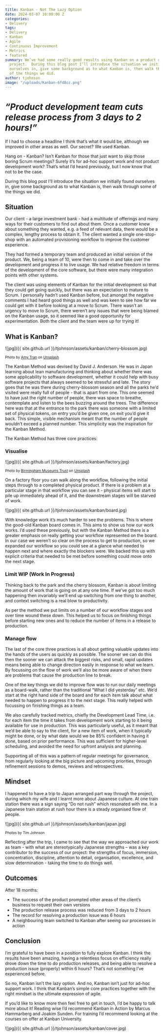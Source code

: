 ```yaml
---
title: Kanban - Not The Lazy Option
date: 2024-03-07 10:00:00 Z
categories:
- Delivery
tags:
- Delivery
- Kanban
- Agile
- Continuous Improvement
- Metrics
- featured
summary: We’ve had some really good results using Kanban on a product development
  project.  During this blog post I’ll introduce the situation we initially found
  ourselves in, give some background as to what Kanban is, then walk through some
  of the things we did.
author: tjohnson
image: "/uploads/Kanban-6fd8cc.png"
---
```


# <b><i>“Product development team cuts release process from 3 days to 2 hours!” </i></b>

If I had to choose a headline I think that’s what it would be, although we improved in other areas as well.  Our secret?  We used Kanban.  

Hang on - Kanban?  Isn’t Kanban for those that just want to skip those boring Scrum meetings?  Surely it’s for ad-hoc support work and not product development work?  That’s what I’d heard previously, but I now know that not to be the case.

During this blog post I’ll introduce the situation we initially found ourselves in, give some background as to what Kanban is, then walk through some of the things we did.

## Situation
Our client - a large investment bank - had a multitude of offerings and many ways for their customers to find out about them.  Once a customer knew about something they wanted, e.g. a feed of relevant data, there would be a complex, lengthy process to obtain it.  The client wanted a single one-stop-shop with an automated provisioning workflow to improve the customer experience.

They had formed a temporary team and produced an initial version of the product.  We, being a team of 10, were then to come in and take over the development and progress it to live usage.  We had relative freedom in terms of the development of the core software, but there were many integration points with other systems.

The client was using elements of Kanban for the initial development so that they could get going quickly, but there was an expectation to mature to Scrum.  I personally hadn’t used Kanban before, but amongst the negative comments I had heard good things as well and was keen to see how far we could get with it before looking at a move to Scrum.  There wasn’t an urgency to move to Scrum, there weren’t any issues that were being blamed on the Kanban usage, so it seemed like a good opportunity for experimentation.  Both the client and the team were up for trying it!

## What is Kanban?
![jpg]({{ site.github.url }}/tjohnson/assets/kanban/cherry-blossom.jpg)

<small>Photo by [Amy Tran](https://unsplash.com/@minhanh258?utm_source=unsplash&utm_medium=referral&utm_content=creditCopyText) on [Unsplash](https://unsplash.com/photos/HafDeUhr_T4?utm_source=unsplash&utm_medium=referral&utm_content=creditCopyText)</small>

The Kanban Method was devised by David J. Anderson.  He was in Japan learning about lean manufacturing and thinking about whether there was some applicability to software development, whether it could help with busy software projects that always seemed to be stressful and late.  The story goes that he was there during cherry-blossom season and all the parks he’d visited were really full of people - that is apart from one.  This one seemed to have just the right number of people, there was space to breathe, contemplate and listen to the bees buzzing around the trees.  The difference here was that at the entrance to the park there was someone with a limited set of physical tokens, on entry you’d be given one, on exit you’d give it back.  This simple, visible mechanism meant that the number of people wouldn’t exceed a planned number.  This simplicity was the inspiration for the Kanban Method.

The Kanban Method has three core practices:

### Visualise
![jpg]({{ site.github.url }}/tjohnson/assets/kanban/factory.jpg)

<small>Photo by [Birmingham Museums Trust](https://unsplash.com/@birminghammuseumstrust?utm_source=unsplash&utm_medium=referral&utm_content=creditCopyText) on [Unsplash](https://unsplash.com/photos/PNVA-QrUszQ?utm_source=unsplash&utm_medium=referral&utm_content=creditCopyText)</small>

On a factory floor you can walk along the workflow, following the initial steps through to a completed physical product.  If there is a problem at a particular stage in that workflow you can see it - physical items will start to pile up immediately ahead of it, and the downstream stages will be starved of work.

![jpg]({{ site.github.url }}/tjohnson/assets/kanban/board.jpg)

With knowledge work it’s much harder to see the problems.  This is where the good-old Kanban board comes in.  This aims to show us how our work works.  I’d used these previously, but with the Kanban Method there is a greater emphasis on really getting your workflow represented on the board.  In our case we weren’t so clear on the process to get to production, so we expanded our workflow so you could see at a glance what needed to happen next and where exactly the blockers were.  We backed this up with explicit criteria that needed to be met before something could move onto the next stage.

### Limit WIP (Work In Progress)
Thinking back to the park and the cherry blossom, Kanban is about limiting the amount of work that is going on at any one time.  If we’ve got too much happening then invariably we’ll end up switching from one thing to another, and context switching is a real blow to productivity.  

As per the method we put limits on a number of our workflow stages and over time wound these down.  This helped us to focus on finishing things before starting new ones and to reduce the number of items in a release to production.

### Manage flow
The last of the core three practices is all about getting valuable updates into the hands of the users as quickly as possible.  The sooner we can do this then the sooner we can attack the biggest risks, and small, rapid updates means being able to change direction easily in response to what we learn.  By focussing on the flow of work we’ll also be more aware of when there are problems that cause the production line to break.

One of the key things we did to improve flow was to run our daily meetings as a board-walk, rather than the traditional “What I did yesterday” etc.  We’d start at the right hand side of the board and for each item talk about what needed to happen to progress it to the next stage.  This really helped with focussing on finishing things as a team.

We also carefully tracked metrics, chiefly the Development Lead Time, i.e. for each item the time it takes from development work starting to it being available for use in production.  This was particularly useful, as it meant that we’d be able to say to the client, for a new item of work, when it typically might be done, or by what date would we be 85% confident in having it done, based on prior performance.  This was sufficient for higher-level scheduling, and avoided the need for upfront analysis and planning.

Supporting all of this was a pattern of regular meetings for governance, from regularly looking at the big picture and upcoming priorities, through refinement sessions to demos, reviews and retrospectives.

## Mindset
I happened to have a trip to Japan arranged part way through the project, during which my wife and I learnt more about Japanese culture.  At one train station there was a sign saying “Do not rush” which resonated with me.  In a Japanese train station at rush hour there is a steady organised flow of people.

![jpg]({{ site.github.url }}/tjohnson/assets/kanban/japan.jpg)

<small>Photos by Tim Johnson</small>

Reflecting after the trip, I came to see that the way we approached our work as team - with what are stereotypically Japanese strengths – was a key contributor to the success of our project: the strengths of focus, immersion, concentration, discipline, attention to detail, organisation, excellence, and slow determination - taking the time to do things well. 

## Outcomes
After 18 months:

* The success of the product prompted other areas of the client’s business to request their own versions
* The production release process was reduced from 3 days to 2 hours
* The record for resolving a production issue was 6 hours
* A neighbouring team switched to Kanban after seeing our processes in action

## Conclusion
I’m grateful to have been in a position to fully explore Kanban.  I think the results have been amazing, having a relentless focus on efficiency really drove down the time to do production releases, and being able to resolve a production issue (properly) within 6 hours?  That’s not something I’ve experienced before.

So no, Kanban isn’t the lazy option.  And no, Kanban isn’t just for ad-hoc support work.  I think that Kanban’s simple core practices together with the right mindset is the ultimate expression of agile.  

If you’d like to know more then feel free to get in touch, I’d be happy to talk more about it!  Reading wise I’d recommend Kanban in Action by Marcus Hammarberg and Joakim Sunden.  For training I’d recommend looking at the courses on offer at Kanban University.

![jpg]({{ site.github.url }}/tjohnson/assets/kanban/cover.jpg)
